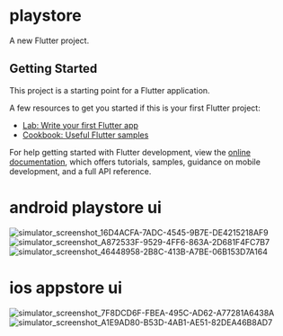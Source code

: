 # playstore

A new Flutter project.

## Getting Started

This project is a starting point for a Flutter application.

A few resources to get you started if this is your first Flutter project:

- [Lab: Write your first Flutter app](https://docs.flutter.dev/get-started/codelab)
- [Cookbook: Useful Flutter samples](https://docs.flutter.dev/cookbook)

For help getting started with Flutter development, view the
[online documentation](https://docs.flutter.dev/), which offers tutorials,
samples, guidance on mobile development, and a full API reference.

# android playstore ui

![simulator_screenshot_16D4ACFA-7ADC-4545-9B7E-DE4215218AF9](https://user-images.githubusercontent.com/111499904/232437810-6a9ef22f-ce8f-4546-ba4b-b1ac0ed5f324.png)
![simulator_screenshot_A872533F-9529-4FF6-863A-2D681F4FC7B7](https://user-images.githubusercontent.com/111499904/232437851-642cc610-c246-41cf-8cce-1e952f02afd8.png)
![simulator_screenshot_46448958-2B8C-413B-A7BE-06B153D7A164](https://user-images.githubusercontent.com/111499904/232437893-49c05609-cded-40f4-ace9-6dc474cd1a0e.png)



# ios appstore ui
![simulator_screenshot_7F8DCD6F-FBEA-495C-AD62-A77281A6438A](https://user-images.githubusercontent.com/111499904/232438046-4bb110df-0c39-42ef-a2a6-3e20988de58c.png)
![simulator_screenshot_A1E9AD80-B53D-4AB1-AE51-82DEA46B8AD7](https://user-images.githubusercontent.com/111499904/232438154-61ca12e6-4413-412d-a7d5-f2dc92fb07b8.png)



